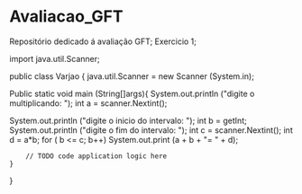 # Avaliacao_GFT
 Repositório dedicado á avaliação GFT;
Exercicio 1;

import java.util.Scanner;

public class Varjao {
    java.util.Scanner = new Scanner (System.in);

Public static void main (String[]args){
System.out.println ("digite o multiplicando: ");
int a = scanner.Nextint();

System.out.println  ("digite o inicio do intervalo: ");
int b = getInt; 
System.out.println  ("digite o fim do intervalo: ");
int c = scanner.Nextint(); 
int d = a*b;
for ( b <= c; b++)
System.out.print (a + b + "= " + d);

   
    
        // TODO code application logic here
    }
    
}
